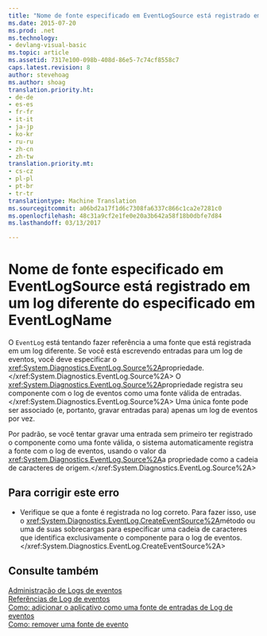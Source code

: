 ```yaml
---
title: "Nome de fonte especificado em EventLogSource está registrado em um log diferente do especificado em EventLogName | Documentos do Microsoft"
ms.date: 2015-07-20
ms.prod: .net
ms.technology:
- devlang-visual-basic
ms.topic: article
ms.assetid: 7317e100-098b-408d-86e5-7c74cf8558c7
caps.latest.revision: 8
author: stevehoag
ms.author: shoag
translation.priority.ht:
- de-de
- es-es
- fr-fr
- it-it
- ja-jp
- ko-kr
- ru-ru
- zh-cn
- zh-tw
translation.priority.mt:
- cs-cz
- pl-pl
- pt-br
- tr-tr
translationtype: Machine Translation
ms.sourcegitcommit: a06bd2a17f1d6c7308fa6337c866c1ca2e7281c0
ms.openlocfilehash: 48c31a9cf2e1fe0e20a3b642a58f18b0dbfe7d84
ms.lasthandoff: 03/13/2017

---
```

# <a name="source-name-specified-in-eventlogsource-is-registered-to-a-log-other-than-that-specified-in-eventlogname"></a>Nome de fonte especificado em EventLogSource está registrado em um log diferente do especificado em EventLogName
O `EventLog` está tentando fazer referência a uma fonte que está registrada em um log diferente. Se você está escrevendo entradas para um log de eventos, você deve especificar o <xref:System.Diagnostics.EventLog.Source%2A>propriedade.</xref:System.Diagnostics.EventLog.Source%2A> O <xref:System.Diagnostics.EventLog.Source%2A>propriedade registra seu componente com o log de eventos como uma fonte válida de entradas.</xref:System.Diagnostics.EventLog.Source%2A> Uma única fonte pode ser associado (e, portanto, gravar entradas para) apenas um log de eventos por vez.  
  
 Por padrão, se você tentar gravar uma entrada sem primeiro ter registrado o componente como uma fonte válida, o sistema automaticamente registra a fonte com o log de eventos, usando o valor da <xref:System.Diagnostics.EventLog.Source%2A>a propriedade como a cadeia de caracteres de origem.</xref:System.Diagnostics.EventLog.Source%2A>  
  
## <a name="to-correct-this-error"></a>Para corrigir este erro  
  
-   Verifique se que a fonte é registrada no log correto. Para fazer isso, use o <xref:System.Diagnostics.EventLog.CreateEventSource%2A>método ou uma de suas sobrecargas para especificar uma cadeia de caracteres que identifica exclusivamente o componente para o log de eventos.</xref:System.Diagnostics.EventLog.CreateEventSource%2A>  
  
## <a name="see-also"></a>Consulte também  
 [Administração de Logs de eventos](http://msdn.microsoft.com/en-us/35f53238-bdd2-417b-acd8-2fd9f7397f18)   
 [Referências de Log de eventos](http://msdn.microsoft.com/en-us/4af0661c-6c96-49f4-961d-b26ed9bc3e87)   
 [Como: adicionar o aplicativo como uma fonte de entradas de Log de eventos](http://msdn.microsoft.com/en-us/948ff920-a739-4e66-a191-ee951512d42c)   
 [Como: remover uma fonte de evento](http://msdn.microsoft.com/en-us/bc66c900-4b8a-426a-b8e2-17031a20167e)
